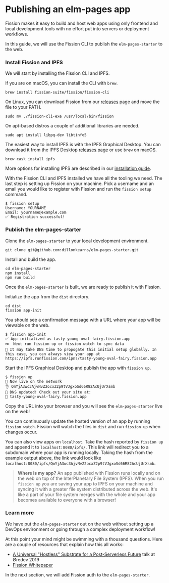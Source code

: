 # Publishing an elm-pages app

Fission makes it easy to build and host web apps using only frontend and local development tools with no effort put into servers or deployment workflows.

In this guide, we will use the Fission CLI to publish the `elm-pages-starter` to the web.

### Install Fission and IPFS

We will start by installing the Fission CLI and IPFS.

If you are on macOS, you can install the CLI with `brew`.

```text
brew install fission-suite/fission/fission-cli
```

On Linux, you can download Fission from our [releases](https://github.com/fission-suite/fission/releases) page and move the file to your PATH.

```text
sudo mv ./fission-cli-exe /usr/local/bin/fission
```

On apt-based distros a couple of additional libraries are needed.

```text
sudo apt install libpq-dev libtinfo5
```

The easiest way to install IPFS is with the IPFS Graphical Desktop. You can download it from the IPFS Desktop [releases page](https://github.com/ipfs-shipyard/ipfs-desktop/releases) or use `brew` on macOS.

```text
brew cask install ipfs
```

More options for installing IPFS are described in our [installation guide](https://guide.fission.codes/hosting/installation/ipfs).

With the Fission CLI and IPFS installed we have all the tooling we need. The last step is setting up Fission on your machine. Pick a username and an email you would like to register with Fission and run the `fission setup` command.

```text
$ fission setup
Username: YOURNAME
Email: yourname@example.com
✅ Registration successful!
```

### Publish the elm-pages-starter

Clone the `elm-pages-starter` to your local development environment.

```text
git clone git@github.com:dillonkearns/elm-pages-starter.git
```

Install and build the app.

```text
cd elm-pages-starter
npm install
npm run build
```

Once the `elm-pages-starter` is built, we are ready to publish it with Fission.

Initialize the app from the `dist` directory.

```text
cd dist
fission app-init
```

You should see a confirmation message with a URL where your app will be viewable on the web.

```text
$ fission app-init
✅ App initialized as tasty-young-oval-fairy.fission.app
⏯️  Next run fission up or fission watch to sync data
💁 It may take DNS time to propogate this initial setup globally. In this case, you can always view your app at https://ipfs.runfission.com/ipns/tasty-young-oval-fairy.fission.app
```

Start the IPFS Graphical Desktop and publish the app with `fission up`.

```text
$ fission up
🚀 Now live on the network
👌 QmYjA3wc3AjvNvZ2ocxZ2p9tVJgxoSd66R82AcUjUrXsmb
📝 DNS updated! Check out your site at: 
🔗 tasty-young-oval-fairy.fission.app
```

Copy the URL into your browser and you will see the `elm-pages-starter` live on the web!

You can continuously update the hosted version of an app by running `fission watch`. Fission will watch the files in `dist` and run `fission up` when changes occur.

You can also view apps on `localhost`. Take the hash reported by `fission up` and append it to `localhost:8080/ipfs/`. This link will redirect you to a subdomain where your app is running locally. Taking the hash from the example output above, the link would look like `localhost:8080/ipfs/QmYjA3wc3AjvNvZ2ocxZ2p9tVJgxoSd66R82AcUjUrXsmb`.

> **Where is my app?** An app published with Fission runs locally and on the web on top of the InterPlanetary File System \(IPFS\). When you run `fission up` you are saving your app to IPFS on your machine and syncing it with a greater file system distributed across the web. It's like a part of your file system merges with the whole and your app becomes available to everyone with a browser!

### Learn more

We have put the `elm-pages-starter` out on the web without setting up a DevOps environment or going through a complex deployment workflow!

At this point your mind might be swimming with a thousand questions. Here are a couple of resources that explain how this all works:

* [A Universal "Hostless" Substrate for a Post-Serverless Future](https://www.youtube.com/watch?v=1NBZoJ5fnjM) talk at Øredev 2019
* [Fission Whitepaper](https://whitepaper.fission.codes/)

In the next section, we will add Fission auth to the `elm-pages-starter`.

